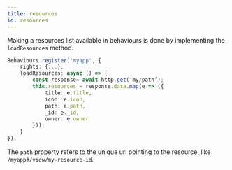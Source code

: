 ```yaml
---
title: resources
id: resources
---
```

Making a resources list available in behaviours is done by implementing the `loadResources` method.

``` typescript
Behaviours.register('myapp', {
    rights: {...},
    loadResources: async () => {
        const response= await http.get(‘my/path’);
        this.resources = response.data.map(e => ({
            title: e.title,
            icon: e.icon,
            path: e.path,
            _id: e._id,
            owner: e.owner
        }));
    }
});
```

The `path` property refers to the unique url pointing to the resource, like `/myapp#/view/my-resource-id`.
